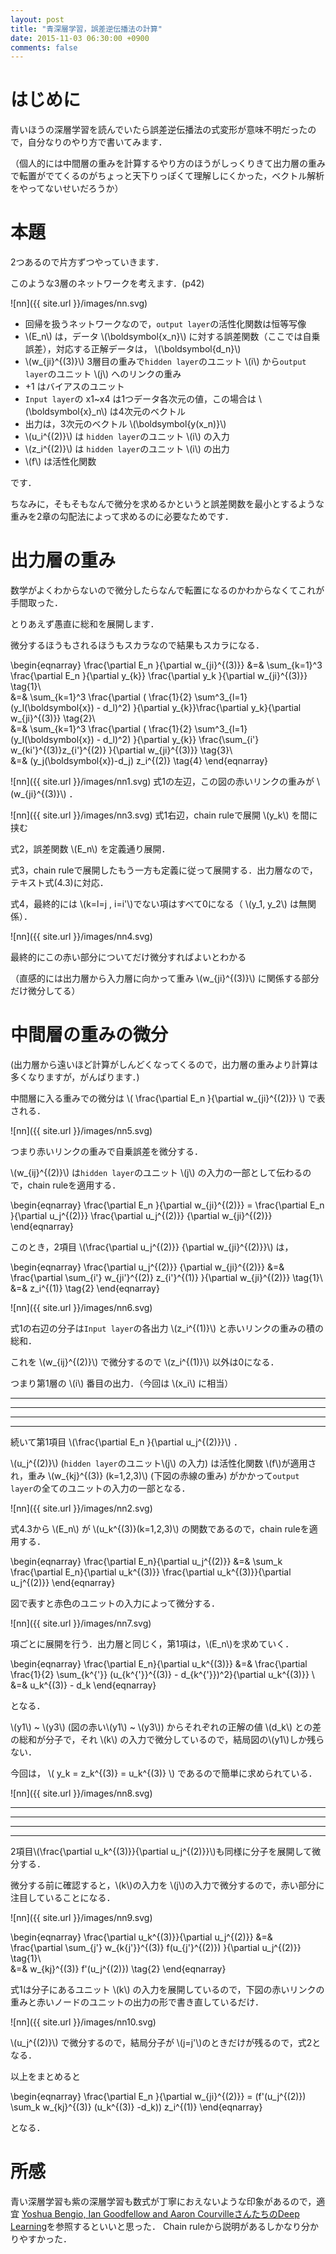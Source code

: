 ```yaml
---
layout: post
title: "青深層学習，誤差逆伝播法の計算"
date: 2015-11-03 06:30:00 +0900
comments: false
---
```


# はじめに
青いほうの深層学習を読んでいたら誤差逆伝播法の式変形が意味不明だったので，自分なりのやり方で書いてみます．

（個人的には中間層の重みを計算するやり方のほうがしっくりきて出力層の重みで転置がでてくるのがちょっと天下りっぽくて理解しにくかった，ベクトル解析をやってないせいだろうか）


# 本題
2つあるので片方ずつやっていきます．


このような3層のネットワークを考えます．(p42)

![nn]({{ site.url }}/images/nn.svg)

- 回帰を扱うネットワークなので，`output layer`の活性化関数は恒等写像
- \\(E_n\\) は，データ \\(\boldsymbol{x_n}\\) に対する誤差関数（ここでは自乗誤差），対応する正解データは， \\(\boldsymbol{d_n}\\) 
- \\(w_{ji}^{(3)}\\) 3層目の重みで`hidden layer`のユニット \\(i\\) から`output layer`のユニット \\(j\\) へのリンクの重み 
- +1 はバイアスのユニット
- `Input layer`の x1~x4 は1つデータ各次元の値，この場合は \\(\boldsymbol{x}_n\\) は4次元のベクトル
- 出力は，3次元のベクトル \\(\boldsymbol{y(x_n)}\\)
- \\(u_i^{(2)}\\) は `hidden layer`のユニット \\(i\\) の入力
- \\(z_i^{(2)}\\) は `hidden layer`のユニット \\(i\\) の出力
- \\(f\\) は活性化関数

です．

ちなみに，そもそもなんで微分を求めるかというと誤差関数を最小とするような重みを2章の勾配法によって求めるのに必要なためです．

# 出力層の重み

数学がよくわからないので微分したらなんで転置になるのかわからなくてこれが手間取った．

とりあえず愚直に総和を展開します．

微分するほうもされるほうもスカラなので結果もスカラになる．


\begin{eqnarray}
\frac{\partial E_n }{\partial w_{ji}^{(3)}} &=&
\sum_{k=1}^3 \frac{\partial E_n }{\partial y_{k}} \frac{\partial y_k }{\partial w_{ji}^{(3)}} \tag{1}\\\
&=& \sum_{k=1}^3 \frac{\partial ( \frac{1}{2} \sum^3_{l=1} (y_l(\boldsymbol{x}) - d_l)^2) }{\partial y_{k}}\frac{\partial y_k}{\partial w_{ji}^{(3)}} \tag{2}\\\
&=& \sum_{k=1}^3 \frac{\partial ( \frac{1}{2} \sum^3_{l=1} (y_l(\boldsymbol{x}) - d_l)^2) }{\partial y_{k}}
\frac{\sum_{i'} w_{ki'}^{(3)}z_{i'}^{(2)}  }{\partial w_{ji}^{(3)}} \tag{3}\\\
&=& (y_j(\boldsymbol{x})-d_j) z_i^{(2)} \tag{4}
\end{eqnarray}

![nn]({{ site.url }}/images/nn1.svg)
式1の左辺，この図の赤いリンクの重みが \\(w_{ji}^{(3)}\\) ．


![nn]({{ site.url }}/images/nn3.svg) 式1右辺，chain ruleで展開 \\(y_k\\) を間に挟む

式2，誤差関数 \\(E_n\\) を定義通り展開．

式3，chain ruleで展開したもう一方も定義に従って展開する．出力層なので，テキスト式(4.3)に対応．

式4，最終的には \\(k=l=j , i=i'\\)でない項はすべて0になる（ \\(y_1, y_2\\) は無関係）．

![nn]({{ site.url }}/images/nn4.svg)

最終的にこの赤い部分についてだけ微分すればよいとわかる

（直感的には出力層から入力層に向かって重み \\(w_{ji}^{(3)}\\) に関係する部分だけ微分してる）


# 中間層の重みの微分

(出力層から遠いほど計算がしんどくなってくるので，出力層の重みより計算は多くなりますが，がんばります．)

中間層に入る重みでの微分は
\\( \frac{\partial E_n }{\partial w_{ji}^{(2)}} \\)
で表される．

![nn]({{ site.url }}/images/nn5.svg) 

つまり赤いリンクの重みで自乗誤差を微分する．


\\(w_{ij}^{(2)}\\) は`hidden layer`のユニット \\(j\\) の入力の一部として伝わるので，chain ruleを適用する．

\begin{eqnarray}
\frac{\partial E_n }{\partial w_{ji}^{(2)}} = \frac{\partial E_n }{\partial u_j^{(2)}}  \frac{\partial u_j^{(2)}} {\partial w_{ji}^{(2)}} 
\end{eqnarray} 

このとき，2項目 \\(\frac{\partial u_j^{(2)}} {\partial w_{ji}^{(2)}}\\) は，

\begin{eqnarray}
\frac{\partial u_j^{(2)}} {\partial w_{ji}^{(2)}} &=& \frac{\partial \sum_{i'} w_{ji'}^{(2)} z_{i'}^{(1)} }{\partial w_{ji}^{(2)}} \tag{1}\\\
  &=& z_i^{(1)} \tag{2}
\end{eqnarray}


![nn]({{ site.url }}/images/nn6.svg) 

式1の右辺の分子は`Input layer`の各出力 \\(z_i^{(1)}\\) と赤いリンクの重みの積の総和．

これを \\(w_{ij}^{(2)}\\) で微分するので \\(z_i^{(1)}\\) 以外は0になる．

つまり第1層の \\(i\\) 番目の出力．（今回は \\(x_i\\) に相当）

---
 
---

---
 
---

続いて第1項目 \\(\frac{\partial E_n }{\partial u_j^{(2)}}\\) ．

\\(u_j^{(2)}\\) (`hidden layer`のユニット\\(j\\) の入力) は活性化関数 \\(f\\)が適用され，重み \\(w_{kj}^{(3)}  (k=1,2,3)\\) (下図の赤線の重み) がかかって`output layer`の全てのユニットの入力の一部となる．

![nn]({{ site.url }}/images/nn2.svg)

式4.3から \\(E_n\\) が \\(u_k^{(3)}(k=1,2,3)\\) の関数であるので，chain ruleを適用する．

\begin{eqnarray}
\frac{\partial E_n}{\partial u_j^{(2)}} &=& \sum_k \frac{\partial E_n}{\partial u_k^{(3)}} \frac{\partial u_k^{(3)}}{\partial u_j^{(2)}}
\end{eqnarray}

図で表すと赤色のユニットの入力によって微分する．

![nn]({{ site.url }}/images/nn7.svg)

項ごとに展開を行う．出力層と同じく，第1項は，\\(E_n\\)を求めていく．

\begin{eqnarray}
\frac{\partial E_n}{\partial u_k^{(3)}} &=& \frac{\partial \frac{1}{2} \sum_{k^{'}} (u_{k^{'}}^{(3)} - d_{k^{'}})^2}{\partial u_k^{(3)}} \\\
&=& u_k^{(3)} - d_k
\end{eqnarray}

となる．

 \\(y1\\) ~ \\(y3\\) (図の赤い\\(y1\\) ~ \\(y3\\)) からそれぞれの正解の値 \\(d_k\\) との差の総和が分子で，それ \\(k\\) の入力で微分しているので，結局図の\\(y1\\)しか残らない．

今回は， \\( y_k = z_k^{(3)} = u_k^{(3)} \\) であるので簡単に求められている．

![nn]({{ site.url }}/images/nn8.svg)

---
 
---

---
 
---

2項目\\(\frac{\partial u_k^{(3)}}{\partial u_j^{(2)}}\\)も同様に分子を展開して微分する．

微分する前に確認すると，\\(k\\)の入力を \\(j\\)の入力で微分するので，赤い部分に注目していることになる．

![nn]({{ site.url }}/images/nn9.svg) 


\begin{eqnarray}
\frac{\partial u_k^{(3)}}{\partial u_j^{(2)}} &=& \frac{\partial \sum_{j'} w_{k{j'}}^{(3)} f(u_{j'}^{(2)}) }{\partial u_j^{(2)}} \tag{1}\\\
&=& w_{kj}^{(3)} f'(u_j^{(2)}) \tag{2}
\end{eqnarray}

式1は分子にあるユニット \\(k\\) の入力を展開しているので，下図の赤いリンクの重みと赤いノードのユニットの出力の形で書き直しているだけ．

![nn]({{ site.url }}/images/nn10.svg) 

\\(u_j^{(2)}\\) で微分するので，結局分子が \\(j=j'\\)のときだけが残るので，式2となる．


以上をまとめると


\begin{eqnarray}
\frac{\partial E_n }{\partial w_{ji}^{(2)}} = (f'(u_j^{(2)}) \sum_k w_{kj}^{(3)} (u_k^{(3)} -d_k)) z_i^{(1)}
\end{eqnarray}

となる．


# 所感

青い深層学習も紫の深層学習も数式が丁寧におえないような印象があるので，適宜
<a href="http://goodfeli.github.io/dlbook/">Yoshua Bengio, Ian Goodfellow and Aaron CourvilleさんたちのDeep Learning</a>を参照するといいと思った．
Chain ruleから説明があるしかなり分かりやすかった．
